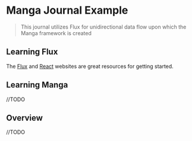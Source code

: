 # Manga Journal Example

> This journal utilizes Flux for unidirectional data flow upon which the Manga framework is created


## Learning Flux

The [Flux](http://facebook.github.io/flux) and [React](http://facebook.github.io/react) websites are great resources for getting started.
## Learning Manga
//TODO

## Overview
//TODO
